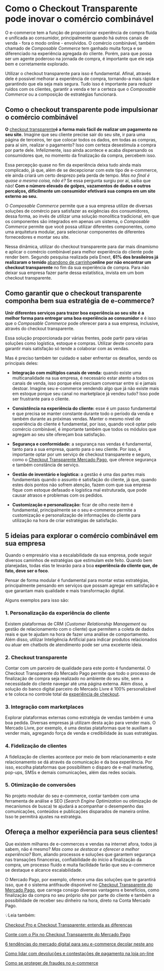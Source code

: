 # Como o Checkout Transparente pode inovar o comércio combinável

O e-commerce tem a função de proporcionar experiência de compra fluida e unificada ao consumidor, principalmente quando há outros canais de venda - fora o modo online - envolvidos. O comércio combinável, também chamado de *Composable Commerce* tem ganhado muita força e se diferenciado na experiência agregada do cliente. Porém, para que possa ser um agente poderoso na jornada de compra, é importante que ele seja bem e corretamente explorado.

Utilizar o checkout transparente para isso é fundamental. Afinal, através dele é possível melhorar a experiência de compra, tornando-a mais rápida e garantindo que ela seja mais segura. Tudo isso é importante para reduzir ruídos com os clientes, garantir a venda e ter a certeza que o *Composable Commerce* ou a composição de estratégias funcionará.

## Como o checkout transparente pode impulsionar o comércio combinável

**O** [checkout transparente](https://meubolso.mercadopago.com.br/o-que-e-checkout-transparente)**é a forma mais fácil de realizar um pagamento no seu site.** Imagine que seu cliente precise sair do seu site, ir para uma página de terceiros, ter que colocar todos os dados, em todas as compras, para aí sim, realizar o pagamento? Isso com certeza desestimula a compra por parte dele. Infelizmente, isso ainda acontece e acaba dispersando os consumidores que, no momento da finalização da compra, percebem isso.

Essa percepção quase no fim da experiência deixa tudo ainda mais complicado, já que, além de se decepcionar com este tipo de e-commerce, ele ainda criará um certo desprezo pela perda de tempo. *Mas no final é quase a mesma coisa, não é?* Se essa pergunta surgiu por aí, saiba que não! **Com o número elevado de golpes, vazamentos de dados e outros percalços, dificilmente um consumidor efetivará sua compra em um site externo ao seu.**

O *Composable Commerce* permite que a sua empresa utilize de diversas soluções de comércio para satisfazer as exigências dos consumidores, dessa forma, ao invés de utilizar uma solução monolítica tradicional, em que os componentes são integrados em apenas um sistema, o *Composable Commerce* permite que você possa utilizar diferentes componentes, como uma arquitetura modular, para selecionar componentes de diferentes fornecedores e montar seu site.

Nessa dinâmica, utilizar do checkout transparente para dar mais dinamismo e aplicar o comércio combinável para melhor experiência do cliente pode render bem. Segundo pesquisa realizada pela Enext, **61% dos brasileiros já realizaram o temido** [abandono de carrinho](https://meubolso.mercadopago.com.br/15-maneiras-de-acabar-com-o-abandono-de-carrinhos)**online por não encontrar um checkout transparente** no fim da sua experiência de compra. Para não deixar sua empresa fazer parte dessa estatística, invista em um bom checkout transparente.

## Como garantir que o checkout transparente componha bem sua estratégia de e-commerce?

**Unir diferentes serviços para trazer boa experiência ao seu site é a melhor forma para entregar uma boa experiência ao consumidor** e é isso que o *Composable Commerce* pode oferecer para a sua empresa, inclusive, através do checkout transparente.

Essa solução proporcionada por várias frentes, pode partir para várias soluções como logística, estoque e compras. Utilizar deste conceito para garantir mais satisfação só tende a colaborar com as vendas.

Mas é preciso também ter cuidado e saber enfrentar os desafios, sendo os principais deles:

- **Integração com múltiplos canais de venda:** quando existe uma multicanalidade na sua empresa, é necessário estar atento a todos os canais de venda, isso porque eles precisam conversar entre si e jamais destoar. Imagine seu e-commerce vendendo algo que já não existe mais em estoque porque seu canal no marketplace já vendeu tudo? Isso pode ser frustrante para o cliente.

- **Consistência na experiência do cliente:** esse é um passo fundamental e que precisa se manter constante durante todo o período da venda e também durante as próximas vendas. Manter o mesmo nível de experiência do cliente é fundamental, por isso, quando você optar pelo comércio combinável, é importante também que todos os módulos que agregam ao seu site ofereçam boa satisfação.

- **Segurança e conformidade:** a segurança nas vendas é fundamental, tanto para a sua empresa, quanto para o seu cliente. Por isso, é importante optar por um serviço de checkout transparente e seguro, como o [Checkout Transparente Mercado Pago](https://meubolso.mercadopago.com.br/checkout-transparente-mercado-pago), que oferece segurança e também constância de serviço.

- **Gestão de inventário e logística:** a gestão é uma das partes mais fundamentais quando o assunto é satisfação do cliente, já que, quando estes dois pontos não sofrem atenção, fazem com que sua empresa fique com estoque defasado e logística mal estruturada, que pode causar atrasos e problemas com os pedidos.

- **Customização e personalização:** ficar de olho neste item é fundamental, principalmente se o seu e-commerce permite a customização e personalização de informações do cliente para utilização na hora de criar estratégias de satisfação.

## 5 ideias para explorar o comércio combinável em sua empresa

Quando o empresário visa a escalabilidade da sua empresa, pode seguir diversos caminhos de estratégias que estimulam este feito. Quando bem planejadas, todas elas te levarão para a boa **experiência do cliente que, de fato, deve ser o foco**.

Pensar de forma modular é fundamental para montar estas estratégias, principalmente pensando em serviços que possam agregar em satisfação e que garantam mais qualidade e mais transformação digital.

Alguns exemplos para isso são:

### 1. Personalização da experiência do cliente

Existem plataformas de CRM (*Customer Relationship Management* ou gestão de relacionamento com o cliente) que permitem a coleta de dados reais e que te ajudam na hora de fazer uma análise de comportamento. Além disso, utilizar Inteligência Artificial para indicar produtos relacionados ou atuar em chatbots de atendimento pode ser uma excelente ideia.

### 2. Checkout transparente

Contar com um parceiro de qualidade para este ponto é fundamental. O Checkout Transparente do Mercado Pago permite que todo o processo de finalização de compra seja realizado no ambiente do seu site, sem a necessidade do cliente navegar até uma página externa. Além disso, a solução do banco digital parceiro do Mercado Livre é 100% personalizável e te coloca no controle total da [experiência de checkout](https://meubolso.mercadopago.com.br/como-vender-mais-com-uma-experiencia-incrivel-de-checkout).

### 3. Integração com marketplaces

Explorar plataformas externas como estratégia de vendas também é uma boa pedida. Diversas empresas já utilizam desta ação para vender mais. O Mercado Livre, por exemplo, é uma destas plataformas que te auxiliam a vender mais, agregando força de venda e credibilidade às suas estratégias.

### 4. Fidelização de clientes

A fidelização de clientes acontece por meio de bom relacionamento e este relacionamento se dá através da comunicação e da boa experiência. Por isso, escolha plataformas que possibilitem o disparo de e-mail marketing, pop-ups, SMSs e demais comunicações, além das redes sociais.

### 5. Otimização de conversões

No projeto modular do seu e-commerce, contar também com uma ferramenta de análise e SEO (*Search Engine Optimization* ou otimização de mecanismos de busca) te ajudará a acompanhar o desempenho das comunicações, conteúdos e publicações disparados de maneira online. Isso te permitirá ajustes na estratégia.

## Ofereça a melhor experiência para seus clientes!

Que existem milhares de e-commerces e vendas na internet afora, todos já sabem, não é mesmo? *Mas como se destacar e oferecer a melhor experiência?* Bom, aliando processos e soluções que garantem segurança nas transações financeiras, confiabilidade do início a finalização da compra, um processo fluido e muita facilidade farão que seu e-commerce se destaque e alcance escalabilidade.

O Mercado Pago, por exemplo, oferece uma das soluções que te garantirá isso, que é o sistema antifraude disponível no [Checkout Transparente do Mercado Pago](https://meubolso.mercadopago.com.br/checkout-transparente-mercado-pago-para-empresas), que carrega consigo diversas vantagens e benefícios, como finalização da compra no seu próprio site por parte do cliente e também a possibilidade de receber seu dinheiro na hora, direto na Conta Mercado Pago.

💡Leia também:

[Checkout Pro e Checkout Transparente: entenda as diferenças](https://meubolso.mercadopago.com.br/checkout-mercado-pago-e-checkout-transparente-entenda-as-diferencas)

[Conte com o Pix no Checkout Transparente do Mercado Pago](https://meubolso.mercadopago.com.br/o-pix-chegou-ao-checkout-transparente-do-mercado-pago)

[6 tendências do mercado digital para seu e-commerce decolar neste ano](https://meubolso.mercadopago.com.br/tendencias-do-mercado-digital-para-e-commerce)

[Como lidar com devoluções e contestações de pagamento na loja on-line](https://meubolso.mercadopago.com.br/como-lidar-com-devolucoes-e-contestacoes-de-pagamento-na-sua-loja-on-line)

[Como se proteger de fraudes no e-commerce](https://meubolso.mercadopago.com.br/como-se-proteger-de-fraudes-no-e-commerce)